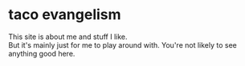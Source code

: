 # taco evangelism
This site is about me and stuff I like. <br>
But it's mainly just for me to play around with. You're not likely to see anything good here.
